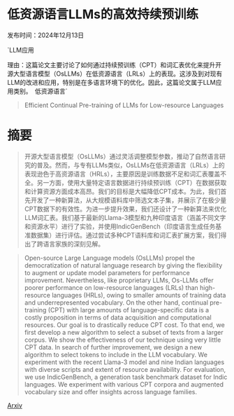 # 低资源语言LLMs的高效持续预训练

发布时间：2024年12月13日

`LLM应用

理由：这篇论文主要讨论了如何通过持续预训练（CPT）和词汇表优化来提升开源大型语言模型（OsLLMs）在低资源语言（LRLs）上的表现。这涉及到对现有LLM的改进和应用，特别是在多语言环境下的优化。因此，这篇论文属于LLM应用类别。` `低资源语言`

> Efficient Continual Pre-training of LLMs for Low-resource Languages

# 摘要

> 开源大型语言模型（OsLLMs）通过灵活调整模型参数，推动了自然语言研究的普及。然而，与专有LLMs类似，OsLLMs在低资源语言（LRLs）上的表现逊色于高资源语言（HRLs），主要原因是训练数据不足和词汇表覆盖不全。另一方面，使用大量特定语言数据进行持续预训练（CPT）在数据获取和计算资源方面成本高昂。我们的目标是大幅降低CPT成本。为此，我们首先开发了一种新算法，从大规模语料库中筛选文本子集，并展示了在极少量CPT数据下的有效性。为进一步提升效果，我们还设计了一种新算法来优化LLM词汇表。我们基于最新的Llama-3模型和九种印度语言（涵盖不同文字和资源水平）进行了实验，并使用IndicGenBench（印度语言生成任务基准数据集）进行评估。通过尝试多种CPT语料库和词汇表扩展方案，我们得出了跨语言家族的深刻见解。

> Open-source Large Language models (OsLLMs) propel the democratization of natural language research by giving the flexibility to augment or update model parameters for performance improvement. Nevertheless, like proprietary LLMs, Os-LLMs offer poorer performance on low-resource languages (LRLs) than high-resource languages (HRLs), owing to smaller amounts of training data and underrepresented vocabulary. On the other hand, continual pre-training (CPT) with large amounts of language-specific data is a costly proposition in terms of data acquisition and computational resources. Our goal is to drastically reduce CPT cost. To that end, we first develop a new algorithm to select a subset of texts from a larger corpus. We show the effectiveness of our technique using very little CPT data. In search of further improvement, we design a new algorithm to select tokens to include in the LLM vocabulary. We experiment with the recent Llama-3 model and nine Indian languages with diverse scripts and extent of resource availability. For evaluation, we use IndicGenBench, a generation task benchmark dataset for Indic languages. We experiment with various CPT corpora and augmented vocabulary size and offer insights across language families.

[Arxiv](https://arxiv.org/abs/2412.10244)